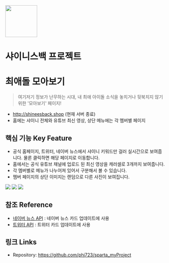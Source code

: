 <img src="https://pbs.twimg.com/media/Egg6mTKUYAACbXn?format=png&name=240x240" height="100"/>

# 샤이니스백 프로젝트

# 최애돌 모아보기  

> 여기저기 정보가 난무하는 시대, 내 최애 아이돌 소식을 놓치거나 뒷북치지 않기 위한 '모아보기' 페이지!
- http://shineesback.shop (현재 서버 종료)
- 홈에는 샤이니 전체와 유튜브 최신 영상, 상단 메뉴에는 각 멤버별 페이지

## 핵심 기능  Key Feature
- 공식 홈페이지, 트위터, 네이버 뉴스에서 샤이니 키워드만 걸러 실시간으로 보여줍니다. 물론 클릭하면 해당 페이지로 이동합니다.
- 홈에서는 공식 유튜브 채널에 업로드 된 최신 영상을 캐러셀로 3개까지 보여줍니다.
- 각 멤버별로 메뉴가 나누어져 있어서 구분해서 볼 수 있습니다.
- 멤버 페이지의 상단 이미지는 랜덤으로 다른 사진이 보여집니다.

<img src="https://pbs.twimg.com/media/E1pOYReUUAcBNcm?format=jpg&name=large">
<img src="https://pbs.twimg.com/media/E1pOYRfVUAAW9TN?format=jpg&name=large">
<img src="https://pbs.twimg.com/media/E1pOYRfVEAMg8y2?format=jpg&name=large">

## 참조 Reference
- [네이버 뉴스 API](https://developers.naver.com/docs/search/news) : 네이버 뉴스 카드 업데이트에 사용
- [트위터 API](https://help.twitter.com/ko/rules-and-policies/twitter-api) : 트위터 카드 업데이트에 사용 

## 링크 Links
- Repository: https://github.com/phj723/sparta_myProject
